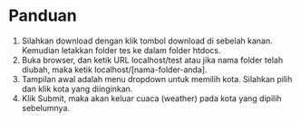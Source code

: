 # Panduan

1. Silahkan download dengan klik tombol download di sebelah kanan. Kemudian letakkan folder tes ke dalam folder htdocs.
2. Buka browser, dan ketik URL localhost/test atau jika nama folder telah diubah, maka ketik localhost/[nama-folder-anda].
3. Tampilan awal adalah menu dropdown untuk memilih kota. Silahkan pilih dan klik kota yang diinginkan.
4. Klik Submit, maka akan keluar cuaca (weather) pada kota yang dipilih sebelumnya.
